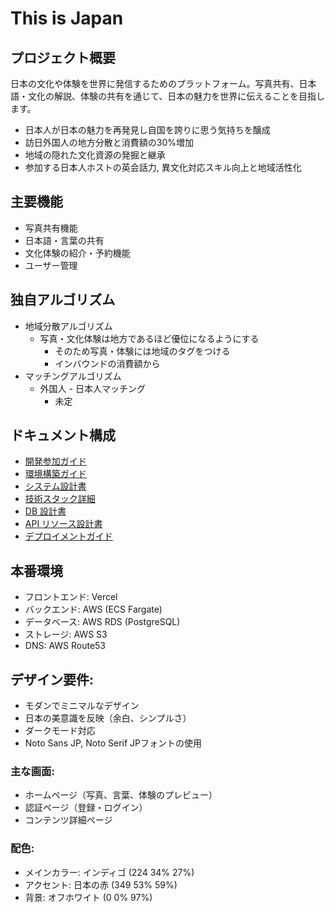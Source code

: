 # This is Japan

## プロジェクト概要

日本の文化や体験を世界に発信するためのプラットフォーム。写真共有、日本語・文化の解説、体験の共有を通じて、日本の魅力を世界に伝えることを目指します。
- 日本人が日本の魅力を再発見し自国を誇りに思う気持ちを醸成
- 訪日外国人の地方分散と消費額の30%増加
- 地域の隠れた文化資源の発掘と継承
- 参加する日本人ホストの英会話力, 異文化対応スキル向上と地域活性化

## 主要機能

- 写真共有機能
- 日本語・言葉の共有
- 文化体験の紹介・予約機能
- ユーザー管理

## 独自アルゴリズム

- 地域分散アルゴリズム
  - 写真・文化体験は地方であるほど優位になるようにする
    - そのため写真・体験には地域のタグをつける
    - インバウンドの消費額から
- マッチングアルゴリズム
  - 外国人 - 日本人マッチング
    - 未定

## ドキュメント構成

- [開発参加ガイド](./CONTRIBUTING.md)
- [環境構築ガイド](./SETUP.md)
- [システム設計書](./architecture/system-architecture.md)
- [技術スタック詳細](./architecture/technology-stack.md)
- [DB 設計書](./database/database-design.md)
- [API リソース設計書](./api/api-specification.md)
- [デプロイメントガイド](./deployment/deployment-guide.md)

## 本番環境

- フロントエンド: Vercel
- バックエンド: AWS (ECS Fargate)
- データベース: AWS RDS (PostgreSQL)
- ストレージ: AWS S3
- DNS: AWS Route53


## デザイン要件:
- モダンでミニマルなデザイン
- 日本の美意識を反映（余白、シンプルさ）
- ダークモード対応
- Noto Sans JP, Noto Serif JPフォントの使用

### 主な画面:
- ホームページ（写真、言葉、体験のプレビュー）
- 認証ページ（登録・ログイン）
- コンテンツ詳細ページ

### 配色:
- メインカラー: インディゴ (224 34% 27%)
- アクセント: 日本の赤 (349 53% 59%)
- 背景: オフホワイト (0 0% 97%)